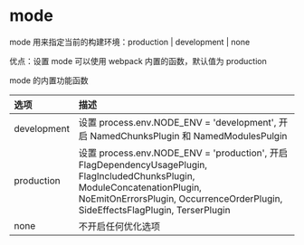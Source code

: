 # mode

mode 用来指定当前的构建环境：production | development | none

优点：设置 mode 可以使用 webpack 内置的函数，默认值为 production

mode 的内置功能函数

| 选项 | 描述 |
|:--|:--|
| development | 设置 process.env.NODE_ENV = 'development', 开启 NamedChunksPlugin 和 NamedModulesPulgin|
| production | 设置 process.env.NODE_ENV = 'production', 开启 FlagDependencyUsagePlugin, FlagIncludedChunksPlugin, ModuleConcatenationPlugin, NoEmitOnErrorsPlugin, OccurrenceOrderPlugin, SideEffectsFlagPlugin, TerserPlugin |
| none | 不开启任何优化选项 |
